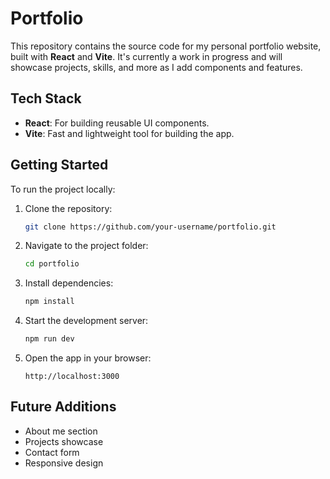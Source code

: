 # Portfolio

This repository contains the source code for my personal portfolio website, built with **React** and **Vite**. It's currently a work in progress and will showcase projects, skills, and more as I add components and features.

## Tech Stack
- **React**: For building reusable UI components.
- **Vite**: Fast and lightweight tool for building the app.

## Getting Started

To run the project locally:

1. Clone the repository:

   ```bash
   git clone https://github.com/your-username/portfolio.git
   ```

2. Navigate to the project folder:

   ```bash
   cd portfolio
   ```

3. Install dependencies:

   ```bash
   npm install
   ```

4. Start the development server:

   ```bash
   npm run dev
   ```

5. Open the app in your browser:

   ```
   http://localhost:3000
   ```

## Future Additions
- About me section
- Projects showcase
- Contact form
- Responsive design
